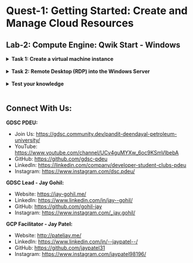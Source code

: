 # Quest-1: Getting Started: Create and Manage Cloud Resources
## Lab-2: Compute Engine: Qwik Start - Windows

<details> 
  <summary><b>Task 1: Create a virtual machine instance</b></summary>
  <br/>
  <p>
    
1. In the Cloud Console, on the Navigation menu Navigation menu, click Compute Engine > VM instances, and then click Create Instance.
2. In the Machine configuration section, for Series select **N1**.
3. In the Boot disk section, click Change to begin configuring your boot disk.
4. Choose Windows Server 2012 R2 Datacenter, and then click Select. Leave all other settings as their defaults.
5. Click **Create** to create the instance.
    
  </p>
</details>
<br/>
  
<details> 
  <summary><b>Task 2: Remote Desktop (RDP) into the Windows Server</b></summary>
  <br/>
  <p>
    
1. Test the status of Windows Startup

   ```
   gcloud compute instances get-serial-port-output instance-1
   ```
   
2. If prompted, type **n** and press **Enter**.
3. Repeat the command until you see the following in the command output, which tells you that the OS components have initialized and the Windows Server is ready to accept your RDP connection (attempt in the next step).

  ```
  ------------------------------------------------------------
  Instance setup finished. instance-1 is ready to use.
  ------------------------------------------------------------
  ```
  
4. RDP into the Windows Server
    - To set a password for logging into the RDP, run the following command in Cloud Shell terminal and replace [instance] with the VM Instance that you have created and set [username] as admin.

    ```
    gcloud compute reset-windows-password [instance] --zone us-central1-a --user [username]
    ```
  
5. If asked Would you like to set or reset the password for [admin] (Y/n)?, enter Y.

    
  </p>
</details>
<br/>


<details> 
  <summary><b>Test your knowledge</b></summary>
  <br/>
  <p>
    
- Q. We can create a Windows instance in Google Cloud by changing its ____ in the VM instance console.
  - [ ] API Access
  - [ ] Machine Type
  - [X] Boot disk to Windows image
  - [ ] Firewall rules
 
- Q. Which command is used to check whether the server is ready for an RDP connection?
  - [X] gcloud compute instances get-serial-port-output
  - [ ] gcloud compute instances create
  - [ ] gcloud compute ssh
  - [ ] gcloud compute instances list  
  </p>
</details>
<br/>

## Connect With Us:

**GDSC PDEU:**
- Join Us: https://gdsc.community.dev/pandit-deendayal-petroleum-university/
- YouTube: https://www.youtube.com/channel/UCv4guMYXw_6oc9KSmVlbebA
- GitHub: https://github.com/gdsc-pdeu
- LinkedIn: https://linkedin.com/company/developer-student-clubs-pdeu
- Instagram: https://www.instagram.com/dsc.pdeu/

**GDSC Lead - Jay Gohil:**
- Website: https://jay-gohil.me/
- LinkedIn: https://www.linkedin.com/in/jay--gohil/
- GitHub: https://github.com/gohil-jay
- Instagram: https://www.instagram.com/_jay.gohil/

**GCP Facilitator - Jay Patel:**
- Website: http://pateljay.me/
- LinkedIn: https://www.linkedin.com/in/--jaypatel--/
- GitHub: https://github.com/jaypatel31
- Instagram: https://www.instagram.com/jaypatel98196/
